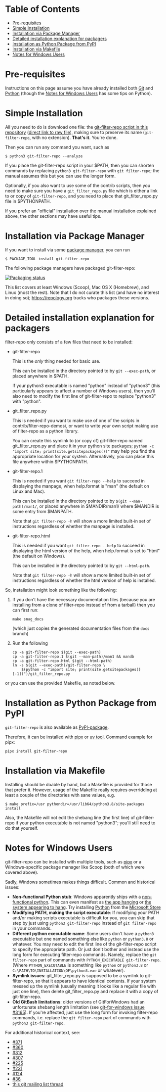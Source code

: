 # Table of Contents

  * [Pre-requisites](#pre-requisites)
  * [Simple Installation](#simple-installation)
  * [Installation via Package Manager](#installation-via-package-manager)
  * [Detailed installation explanation for
     packagers](#detailed-installation-explanation-for-packagers)
  * [Installation as Python Package from
     PyPI](#installation-as-python-package-from-pypi)
  * [Installation via Makefile](#installation-via-makefile)
  * [Notes for Windows Users](#notes-for-windows-users)

# Pre-requisites

Instructions on this page assume you have already installed both
[Git](https://git-scm.com) and [Python](https://www.python.org/)
(though the [Notes for Windows Users](#notes-for-windows-users) has
some tips on Python).

# Simple Installation

All you need to do is download one file: the [git-filter-repo script
in this repository](git-filter-repo) ([direct link to raw
file](https://raw.githubusercontent.com/newren/git-filter-repo/main/git-filter-repo)),
making sure to preserve its name (`git-filter-repo`, with no
extension).  **That's it**.  You're done.

Then you can run any command you want, such as

    $ python3 git-filter-repo --analyze

If you place the git-filter-repo script in your $PATH, then you can
shorten commands by replacing `python3 git-filter-repo` with `git
filter-repo`; the manual assumes this but you can use the longer form.

Optionally, if you also want to use some of the contrib scripts, then
you need to make sure you have a `git_filter_repo.py` file which is
either a link to or copy of `git-filter-repo`, and you need to place
that git_filter_repo.py file in $PYTHONPATH.

If you prefer an "official" installation over the manual installation
explained above, the other sections may have useful tips.

# Installation via Package Manager

If you want to install via some [package
manager](https://alternativeto.net/software/yellowdog-updater-modified/?license=opensource),
you can run

    $ PACKAGE_TOOL install git-filter-repo

The following package managers have packaged git-filter-repo:

[![Packaging status](https://repology.org/badge/vertical-allrepos/git-filter-repo.svg)](https://repology.org/project/git-filter-repo/versions)

This list covers at least Windows (Scoop), Mac OS X (Homebrew), and
Linux (most the rest).  Note that I do not curate this list (and have
no interest in doing so); https://repology.org tracks who packages
these versions.

# Detailed installation explanation for packagers

filter-repo only consists of a few files that need to be installed:

  * git-filter-repo

    This is the _only_ thing needed for basic use.

    This can be installed in the directory pointed to by `git --exec-path`,
    or placed anywhere in $PATH.

    If your python3 executable is named "python" instead of "python3"
    (this particularly appears to affect a number of Windows users),
    then you'll also need to modify the first line of git-filter-repo
    to replace "python3" with "python".

  * git_filter_repo.py

    This is needed if you want to make use of one of the scripts in
    contrib/filter-repo-demos/, or want to write your own script making use
    of filter-repo as a python library.

    You can create this symlink to (or copy of) git-filter-repo named
    git_filter_repo.py and place it in your python site packages; `python
    -c "import site; print(site.getsitepackages())"` may help you find the
    appropriate location for your system.  Alternatively, you can place
    this file anywhere within $PYTHONPATH.

  * git-filter-repo.1

    This is needed if you want `git filter-repo --help` to succeed in
    displaying the manpage, when help.format is "man" (the default on Linux
    and Mac).

    This can be installed in the directory pointed to by `$(git
    --man-path)/man1/`, or placed anywhere in $MANDIR/man1/ where $MANDIR
    is some entry from $MANPATH.

    Note that `git filter-repo -h` will show a more limited built-in set of
    instructions regardless of whether the manpage is installed.

  * git-filter-repo.html

    This is needed if you want `git filter-repo --help` to succeed in
    displaying the html version of the help, when help.format is set to
    "html" (the default on Windows).

    This can be installed in the directory pointed to by `git --html-path`.

    Note that `git filter-repo -h` will show a more limited built-in set of
    instructions regardless of whether the html version of help is
    installed.

So, installation might look something like the following:

1. If you don't have the necessary documentation files (because you
   are installing from a clone of filter-repo instead of from a
   tarball) then you can first run:

   `make snag_docs`

   (which just copies the generated documentation files from the
   `docs` branch)

2. Run the following

   ```
   cp -a git-filter-repo $(git --exec-path)
   cp -a git-filter-repo.1 $(git --man-path)/man1 && mandb
   cp -a git-filter-repo.html $(git --html-path)
   ln -s $(git --exec-path)/git-filter-repo \
       $(python -c "import site; print(site.getsitepackages()[-1])")/git_filter_repo.py
   ```

or you can use the provided Makefile, as noted below.

# Installation as Python Package from PyPI

`git-filter-repo` is also available as 
[PyPI-package](https://pypi.org/project/git-filter-repo/). 

Therefore, it can be installed with [pipx](https://pypa.github.io/pipx/) 
or [uv tool](https://docs.astral.sh/uv/concepts/tools/). 
Command example for pipx:

`pipx install git-filter-repo`

# Installation via Makefile

Installing should be doable by hand, but a Makefile is provided for those
that prefer it.  However, usage of the Makefile really requires overridding
at least a couple of the directories with sane values, e.g.

    $ make prefix=/usr pythondir=/usr/lib64/python3.8/site-packages install

Also, the Makefile will not edit the shebang line (the first line) of
git-filter-repo if your python executable is not named "python3";
you'll still need to do that yourself.

# Notes for Windows Users

git-filter-repo can be installed with multiple tools, such as 
[pipx](https://pypa.github.io/pipx/) or a Windows-specific package manager
like Scoop (both of which were covered above).

Sadly, Windows sometimes makes things difficult.  Common and historical issues:

  * **Non-functional Python stub**: Windows apparently ships with a
    [non-functional
    python](https://github.com/newren/git-filter-repo/issues/36#issuecomment-568933825).
    This can even manifest as [the app
    hanging](https://github.com/newren/git-filter-repo/issues/36) or
    [the system appearing to
    hang](https://github.com/newren/git-filter-repo/issues/312).  Try
    installing
    [Python](https://docs.microsoft.com/en-us/windows/python/beginners)
    from the [Microsoft
    Store](https://apps.microsoft.com/store/search?publisher=Python%20Software%20Foundation)
  * **Modifying PATH, making the script executable**: If modifying your PATH
    and/or making scripts executable is difficult for you, you can skip that
    step by just using `python3 git-filter-repo` instead of `git filter-repo`
    in your commands.
  * **Different python executable name**:  Some users don't have
    a `python3` executable but one named something else like `python`
    or `python3.8` or whatever.  You may need to edit the first line
    of the git-filter-repo script to specify the appropriate path.  Or
    just don't bother and instead use the long form for executing
    filter-repo commands.  Namely, replace the `git filter-repo` part
    of commands with `PYTHON_EXECUTABLE git-filter-repo`. (Where
    `PYTHON_EXECUTABLE` is something like `python` or `python3.8` or
    `C:\PATH\TO\INSTALLATION\OF\python3.exe` or whatever).
  * **Symlink issues**:  git_filter_repo.py is supposed to be a symlink to
    git-filter-repo, so that it appears to have identical contents.
    If your system messed up the symlink (usually meaning it looks like a
    regular file with just one line), then delete git_filter_repo.py and
    replace it with a copy of git-filter-repo.
  * **Old GitBash limitations**: older versions of GitForWindows had an
    unfortunate shebang length limitation (see [git-for-windows issue
    #3165](https://github.com/git-for-windows/git/pull/3165)).  If
    you're affected, just use the long form for invoking filter-repo
    commands, i.e. replace the `git filter-repo` part of commands with
    `python3 git-filter-repo`.

For additional historical context, see:
  * [#371](https://github.com/newren/git-filter-repo/issues/371#issuecomment-1267116186)
  * [#360](https://github.com/newren/git-filter-repo/issues/360#issuecomment-1276813596)
  * [#312](https://github.com/newren/git-filter-repo/issues/312)
  * [#307](https://github.com/newren/git-filter-repo/issues/307)
  * [#225](https://github.com/newren/git-filter-repo/pull/225)
  * [#231](https://github.com/newren/git-filter-repo/pull/231)
  * [#124](https://github.com/newren/git-filter-repo/issues/124)
  * [#36](https://github.com/newren/git-filter-repo/issues/36)
  * [this git mailing list
     thread](https://lore.kernel.org/git/nycvar.QRO.7.76.6.2004251610300.18039@tvgsbejvaqbjf.bet/)
